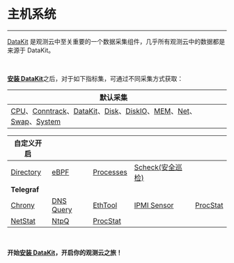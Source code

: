 # 主机系统
---

[DataKit](../../datakit/) 是观测云中至关重要的一个数据采集组件，几乎所有观测云中的数据都是来源于 DataKit。

<br/>


[**安装 DataKit**](../../datakit/datakit-install.md)之后，对于如下指标集，可通过不同采集方式获取：

| 默认采集 |      |
| ----- | ---- |
| [CPU](default/cpu.md)、[Conntrack](default/conntrack.md)、[DataKit](default/datakit.md)、[Disk](default/disk.md)、[DiskIO](default/diskio.md)、[MEM](default/mem.md)、[Net](default/net.md)、[Swap](default/swap.md)、[System](default/system.md) |


| **自定义开启**  |    |      |     |    |
| --------- | ---- | ---- | ---- |---- |
| [Directory](directory.md)  | [eBPF](ebpf.md) | [Processes](processes.md)|[Scheck(安全巡检)](scheck.md)  |   |
| **Telegraf**  |    |      |     |     |
| [Chrony](chrony.md) |  [DNS Query](dns-query.md) | [EthTool](ethtool.md) |[IPMI Sensor](ipmi-sensor.md) | [ProcStat](procstat.md)  |
| [NetStat](netstat.md) |[NtpQ](ntpq.md) |[ProcStat](procstat.md)  | | | |

<br/>

**开始[安装 DataKit](../../datakit/datakit-install.md)，开启你的观测云之旅！**
